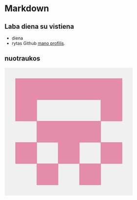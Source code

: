 # Markdown
## Laba diena su vistiena
- diena
- rytas
Github [mano profilis](https://github.com/Cyber9933).

## nuotraukos
![alt text](image.png)
